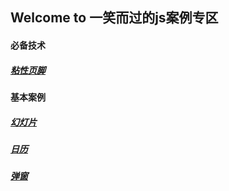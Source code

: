 ## Welcome to 一笑而过的js案例专区

#### 必备技术 
##### [粘性页脚]( https://forevercz.github.io/jsShow/sticky-footer)

#### 基本案例
#####  [幻灯片]( https://forevercz.github.io/jsShow/Slide)
#####  [日历]( https://forevercz.github.io/jsShow/Calendar)
##### [弹窗]( https://forevercz.github.io/jsShow/Pop)